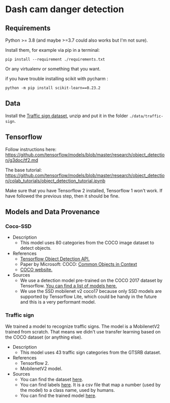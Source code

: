 # Dash cam danger detection

## Requirements
Python >= 3.8 (and maybe >=3.7 could also works but I'm not sure).

Install them, for example via pip in a terminal:
```
pip install --requirement ./requirements.txt
```

Or any virtualenv or something that you want.

if you have trouble installing scikit with pycharm :
```
python -m pip install scikit-learn==0.23.2
```

## Data
Install the [Traffic sign dataset](https://www.kaggle.com/meowmeowmeowmeowmeow/gtsrb-german-traffic-sign), unzip and put it in the folder `./data/traffic-sign`.


## Tensorflow
Follow instructions here:
https://github.com/tensorflow/models/blob/master/research/object_detection/g3doc/tf2.md

The base tutorial: https://github.com/tensorflow/models/blob/master/research/object_detection/colab_tutorials/object_detection_tutorial.ipynb

Make sure that you have Tensorflow 2 installed, Tensorflow 1 won't work.
If have followed the previous step, then it should be fine.

## Models and Data Provenance

### Coco-SSD
- Description
    - This model uses 80 categories from the COCO image dataset to detect objects.
- References
    - [Tensorflow Object Detection API.](https://github.com/tensorflow/models/tree/master/research/object_detection)
    - Paper by Microsoft: COCO: [Common Objects in Context](https://arxiv.org/abs/1405.0312)    
    - [COCO website.](http://cocodataset.org/#home)
- Sources
    - We use a detection model pre-trained on the COCO 2017 dataset by Tensorflow. [You can find a list of models here.](https://github.com/tensorflow/models/blob/master/research/object_detection/g3doc/tf2_detection_zoo.md)
    - We use the SSD mobilenet v2 coco17 because only SSD models are supported by Tensorflow Lite, which could be handy in the future and this is a very performant model.

### Traffic sign
We trained a model to recognize traffic signs. The model is a MobilenetV2 trained from scratch.
That means we didn't use transfer learning based on the COCO dataset (or anything else).

- Description
    - This model uses 43 traffic sign categories from the GTSRB dataset.
- References
    - Tensorflow 2.
    - MobilenetV2 model.
- Sources
    - You can find the dataset [here](https://www.kaggle.com/meowmeowmeowmeowmeow/gtsrb-german-traffic-sign).
    - You can find labels [here](./signnames.csv). It is a csv file that map a number (used by the model) to a class name, used by humans.
    - You can find the trained model [here](./saved_model).
